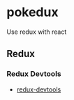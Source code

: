 # pokedux
Use redux with react

## Redux
### Redux Devtools
- [redux-devtools](https://github.com/reduxjs/redux-devtools/tree/main/extension#installation)